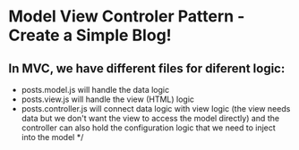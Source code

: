 # Model View Controler Pattern - Create a Simple Blog!

## In MVC, we have different files for diferent logic:

- posts.model.js will handle the data logic
- posts.view.js will handle the view (HTML) logic
- posts.controller.js will connect data logic with view logic (the view needs data but we don't want the view to access the model directly)
  and the controller can also hold the configuration logic that we need to inject into the model \*/
